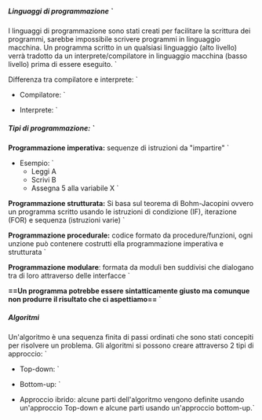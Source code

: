 ##### Linguaggi di programmazione   `

I linguaggi di programmazione sono stati creati per facilitare la scrittura dei programmi, sarebbe impossibile scrivere programmi in linguaggio macchina. Un programma scritto in un qualsiasi linguaggio (alto livello) verrà tradotto da un interprete/compilatore in linguaggio macchina (basso livello) prima di essere eseguito.   `

Differenza tra compilatore e interprete:   `

- Compilatore:   `

- Interprete:   `

##### Tipi di programmazione:   `
**Programmazione imperativa:** sequenze di istruzioni da "impartire"   `
- Esempio:   `
	- Leggi A 
	- Scrivi B
	- Assegna 5 alla variabile X   `

 **Programmazione strutturata:** Si basa sul teorema di Bohm-Jacopini ovvero un programma scritto usando le istruzioni di condizione (IF), iterazione (FOR) e sequenza (istruzioni varie)   `

**Programmazione procedurale:** codice formato da procedure/funzioni, ogni unzione può contenere costrutti ella programmazione imperativa e strutturata   `

**Programmazione modulare**: formata da moduli ben suddivisi che dialogano tra di loro attraverso delle interfacce   `

**==Un programma potrebbe essere sintatticamente giusto ma comunque non produrre il risultato che ci aspettiamo==**   `

##### Algoritmi 

Un'algoritmo è una sequenza finita di passi ordinati che sono stati concepiti per risolvere un problema. Gli algoritmi si possono creare attraverso 2 tipi di approccio:   `

- Top-down:   `

-  Bottom-up:   `

- Approccio ibrido: alcune parti dell'algoritmo vengono definite usando un'approccio Top-down e alcune parti usando un'approccio bottom-up.`